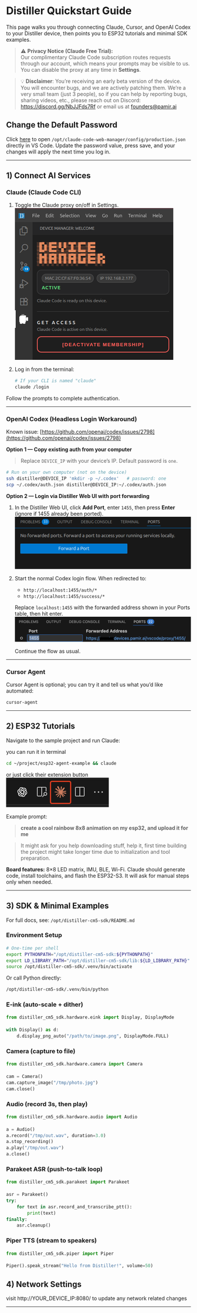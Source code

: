 # Distiller Quickstart Guide

This page walks you through connecting Claude, Cursor, and OpenAI Codex to your Distiller device, then points you to ESP32 tutorials and minimal SDK examples.

> ⚠️ **Privacy Notice (Claude Free Trial):**  
> Our complimentary Claude Code subscription routes requests through our account, which means your prompts may be visible to us. You can disable the proxy at any time in **Settings**.

>💡 **Disclaimer**: You’re receiving an early beta version of the device. You will encounter bugs, and we are actively patching them. We’re a very small team (just 3 people), so if you can help by reporting bugs, sharing videos, etc., please reach out on Discord: https://discord.gg/NbJJFds7Rf or email us at founders@pamir.ai 

## Change the Default Password

Click <a data-cmd="pamir.openPasswordConfig" href="#">here</a> to open `/opt/claude-code-web-manager/config/production.json` directly in VS Code. Update the password value, press save, and your changes will apply the next time you log in.

---

## 1) Connect AI Services

### Claude (Claude Code CLI)

1. Toggle the Claude proxy on/off in Settings.   
   ![Settings → Claude proxy toggle](./images/claude-proxy-toggle.png)

2. Log in from the terminal:
   ```bash
   # If your CLI is named "claude"
   claude /login
   ```

Follow the prompts to complete authentication.

---

### OpenAI Codex (Headless Login Workaround)

Known issue: [https://github.com/openai/codex/issues/2798](https://github.com/openai/codex/issues/2798)

**Option 1 — Copy existing auth from your computer**

> Replace `DEVICE_IP` with your device’s IP. Default password is `one`.

```bash
# Run on your own computer (not on the device)
ssh distiller@DEVICE_IP 'mkdir -p ~/.codex'   # password: one
scp ~/.codex/auth.json distiller@DEVICE_IP:~/.codex/auth.json
```

**Option 2 — Login via Distiller Web UI with port forwarding**

1. In the Distiller Web UI, click **Add Port**, enter `1455`, then press **Enter** (ignore if 1455 already been ported).
   ![Add Port: 1455](./images/add-port-1455.png)

2. Start the normal Codex login flow. When redirected to:

   * `http://localhost:1455/auth/*`
   * `http://localhost:1455/success/*`

   Replace `localhost:1455` with the forwarded address shown in your Ports table, then hit enter.
   ![Ports table showing forwarded URL](./images/ports-table.png)

   Continue the flow as usual.

---

### Cursor Agent

Cursor Agent is optional; you can try it and tell us what you’d like automated:

```bash
cursor-agent
```

---

## 2) ESP32 Tutorials

Navigate to the sample project and run Claude:

you can run it in terminal 
```bash
cd ~/project/esp32-agent-example && claude
```
or just click their extension button ![claude logo pic](./images/claude_logo.png)

Example prompt:
> **create a cool rainbow 8x8 animation on my esp32, and upload it for me**

> It might ask for you help downloading stuff, help it, first time building the project might take longer time due to initialization and tool preparation.

> 

**Board features:** 8×8 LED matrix, IMU, BLE, Wi-Fi.
Claude should generate code, install toolchains, and flash the ESP32-S3. It will ask for manual steps only when needed.

---

## 3) SDK & Minimal Examples

For full docs, see: `/opt/distiller-cm5-sdk/README.md`

### Environment Setup

```bash
# One-time per shell
export PYTHONPATH="/opt/distiller-cm5-sdk:${PYTHONPATH}"
export LD_LIBRARY_PATH="/opt/distiller-cm5-sdk/lib:${LD_LIBRARY_PATH}"
source /opt/distiller-cm5-sdk/.venv/bin/activate
```

Or call Python directly:

```bash
/opt/distiller-cm5-sdk/.venv/bin/python
```

### E-ink (auto-scale + dither)

```python
from distiller_cm5_sdk.hardware.eink import Display, DisplayMode

with Display() as d:
    d.display_png_auto("/path/to/image.png", DisplayMode.FULL)
```

### Camera (capture to file)

```python
from distiller_cm5_sdk.hardware.camera import Camera

cam = Camera()
cam.capture_image("/tmp/photo.jpg")
cam.close()
```

### Audio (record 3s, then play)

```python
from distiller_cm5_sdk.hardware.audio import Audio

a = Audio()
a.record("/tmp/out.wav", duration=3.0)
a.stop_recording()
a.play("/tmp/out.wav")
a.close()
```

### Parakeet ASR (push-to-talk loop)

```python
from distiller_cm5_sdk.parakeet import Parakeet

asr = Parakeet()
try:
    for text in asr.record_and_transcribe_ptt():
        print(text)
finally:
    asr.cleanup()
```

### Piper TTS (stream to speakers)

```python
from distiller_cm5_sdk.piper import Piper

Piper().speak_stream("Hello from Distiller!", volume=50)
```

## 4) Network Settings
visit http://YOUR_DEVICE_IP:8080/ to update any network related changes

---
